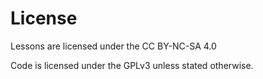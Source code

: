 # License

Lessons are licensed under the CC BY-NC-SA 4.0

Code is licensed under the GPLv3 unless stated otherwise.
